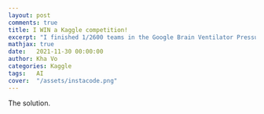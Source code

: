 ```yaml
---
layout: post
comments: true
title: I WIN a Kaggle competition!
excerpt: "I finished 1/2600 teams in the Google Brain Ventilator Pressure Prediction!"
mathjax: true
date:   2021-11-30 00:00:00
author: Kha Vo
categories: Kaggle
tags:	AI
cover:  "/assets/instacode.png"
---
```


The solution.
